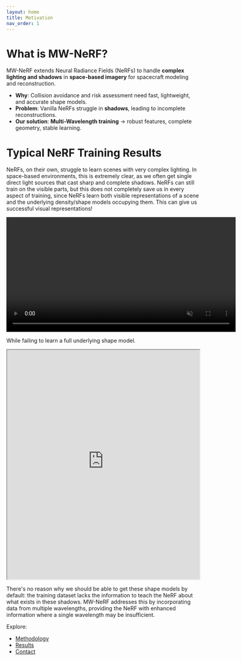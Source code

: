 ```yaml
---
layout: home
title: Motivation
nav_order: 1
---
```

# What is MW-NeRF?

MW-NeRF extends Neural Radiance Fields (NeRFs) to handle **complex lighting and shadows** in **space-based imagery** for spacecraft modeling and reconstruction.

- **Why**: Collision avoidance and risk assessment need fast, lightweight, and accurate shape models.
- **Problem**: Vanilla NeRFs struggle in **shadows**, leading to incomplete reconstructions.
- **Our solution**: **Multi-Wavelength training** → robust features, complete geometry, stable learning.

# Typical NeRF Training Results

NeRFs, on their own, struggle to learn scenes with very complex lighting. In space-based environments, this is extremely clear, as we often get single direct light sources that cast sharp and complete shadows. NeRFs can still train on the visible parts, but this does not completely save us in every aspect of training, since NeRFs learn both visible representations of a scene and the underlying density/shape models occupying them. This can give us successful visual representations!

<video width="600" controls autoplay loop muted>
  <source src="https://raw.githubusercontent.com/Logggy/MW-NeRF-Project/main/assets/nerfanim.mp4" type="video/mp4">
</video>

While failing to learn a full underlying shape model.

<iframe src="https://raw.githubusercontent.com/Logggy/MW-NeRF-Project/main/assets/hubble_all_50.0m_combined_triplets.pdf"
        width="100%" height="600px">
</iframe>

There's no reason why we should be able to get these shape models by default: the training dataset lacks the information to teach the NeRF about what exists in these shadows. MW-NeRF addresses this by incorporating data from multiple wavelengths, providing the NeRF with enhanced information where a single wavelength may be insufficient.

Explore:
- [Methodology](./methodology.md)
- [Results](./results.md)
- [Contact](./contact.md)
